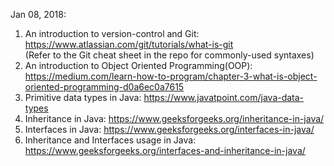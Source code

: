 Jan 08, 2018: <br/>
1. An introduction to version-control and Git: https://www.atlassian.com/git/tutorials/what-is-git <br/>
(Refer to the Git cheat sheet in the repo for commonly-used syntaxes)<br/>
2. An introduction to Object Oriented Programming(OOP): https://medium.com/learn-how-to-program/chapter-3-what-is-object-oriented-programming-d0a6ec0a7615 <br/>
3. Primitive data types in Java: https://www.javatpoint.com/java-data-types <br/>
4. Inheritance in Java: https://www.geeksforgeeks.org/inheritance-in-java/ <br/>
5. Interfaces in Java: https://www.geeksforgeeks.org/interfaces-in-java/ <br/>
6. Inheritance and Interfaces usage in Java: https://www.geeksforgeeks.org/interfaces-and-inheritance-in-java/ <br/>
